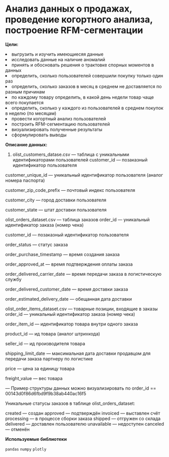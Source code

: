 **Анализ данных о продажах, проведение когортного анализа, построение RFM-сегментации**
=====================

**Цели:**
<li>
выгрузить и изучить имеющиесяя данные
<li>
исследовать данные на наличие аномалий
<li>
принять и обосновать решения о трактовке спорных моментов в данных
<li>
определить, сколько пользователей совершили покупку только один раз
<li>
определить, сколько заказов в месяц в среднем не доставляется по разным причинам 
<li>
по каждому товару определить, в какой день недели товар чаще всего покупается
<li>
определить, сколько у каждого из пользователей в среднем покупок в неделю (по месяцам)
<li>
провести когортный анализ пользователей
<li>
построить RFM-сегментацию пользователей
<li>
визуализировать полученные результаты
<li>
сформулировать выводы

**Описание данных:**

1. olist_customers_datase.csv — таблица с уникальными идентификаторами пользователей
customer_id — позаказный идентификатор пользователя

customer_unique_id —  уникальный идентификатор пользователя  (аналог номера паспорта)

customer_zip_code_prefix —  почтовый индекс пользователя

customer_city —  город доставки пользователя

customer_state —  штат доставки пользователя

olist_orders_dataset.csv —  таблица заказов
order_id —  уникальный идентификатор заказа (номер чека)

customer_id —  позаказный идентификатор пользователя

order_status —  статус заказа

order_purchase_timestamp —  время создания заказа

order_approved_at —  время подтверждения оплаты заказа

order_delivered_carrier_date —  время передачи заказа в логистическую службу

order_delivered_customer_date —  время доставки заказа

order_estimated_delivery_date —  обещанная дата доставки

olist_order_items_dataset.csv —  товарные позиции, входящие в заказы
order_id —  уникальный идентификатор заказа (номер чека)

order_item_id —  идентификатор товара внутри одного заказа

product_id —  ид товара (аналог штрихкода)

seller_id — ид производителя товара

shipping_limit_date —  максимальная дата доставки продавцом для передачи заказа партнеру по логистике

price —  цена за единицу товара

freight_value —  вес товара

— Пример структуры данных можно визуализировать по order_id == 00143d0f86d6fbd9f9b38ab440ac16f5

Уникальные статусы заказов в таблице olist_orders_dataset:

created —  создан
approved —  подтверждён
invoiced —  выставлен счёт
processing —  в процессе сборки заказа
shipped —  отгружен со склада
delivered —  доставлен пользователю
unavailable —  недоступен
canceled —  отменён

**Используемые библиотеки**

`pandas`  `numpy` `plotly`


